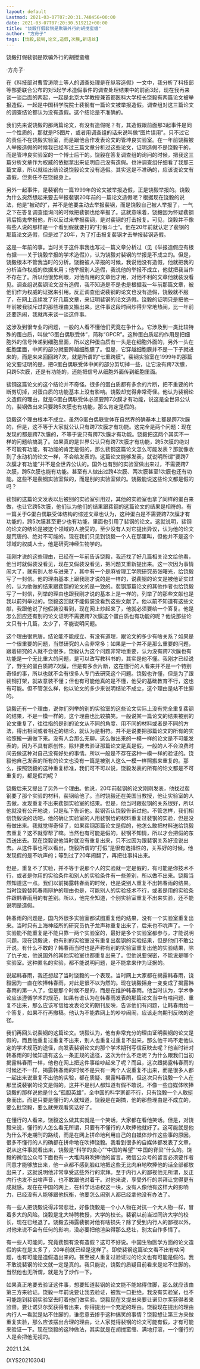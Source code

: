 ```yaml
---
layout: default
Lastmod: 2021-03-07T07:20:31.748456+00:00
date: 2021-03-07T07:20:30.519212+00:00
title: "饶毅打假裴钢是欺骗外行的胡搅蛮缠"
author: "方舟子"
tags: [饶毅,裴钢,论文,造假,次膜,新语丝]
---
```


饶毅打假裴钢是欺骗外行的胡搅蛮缠

·方舟子·

在《科技部对曹雪涛院士等人的调查处理是在纵容造假》一文中，我分析了科技部等部委联合公布的对5起学术造假事件的调查处理结果中的前面3起，现在我再来谈一谈后面的两起，一起是北京大学教授兼首都医科大学校长饶毅有两篇论文被举报造假，一起是中国科学院院士裴钢有一篇论文被举报造假。调查组对这三篇论文的调查结论都认为没有造假。这个结论是不准确的。

我们先来说饶毅的那两篇论文，有没有造假呢？有，其造假跟前面那3起事件是同一个性质的，那就是PS图片，或者用调查组的话来说叫做“图片误用”。只不过它的责任不在饶毅实验室，而是跟他合作发表论文的管坤良实验室。在一年前饶毅被人举报造假的时候我已经写过三篇文章分析过这些论文，证明造假不是饶毅干的，而是管坤良实验室的一个博士后干的。饶毅在答复调查组的询问的时候，把我这三篇分析文章作为权威的依据拿出来证明自己没有造假。也许调查组仔细看了我那三篇文章，所以就给出结论说饶毅论文没有造假。其实这是不准确的，应该说论文有造假，但责任不在饶毅身上。

另外一起事件，是裴钢有一篇1999年的论文被举报造假，正是饶毅举报的。饶毅为什么突然想起来要去举报裴钢20年前的一篇论文造假呢？根据现在饶毅的说法，他是“被动的”，并不是他要主动去举报裴钢，而是饶毅自己被人举报了，一气之下在答复调查组询问的时候把裴钢也给举报了。这就意味着，饶毅因为怀疑裴钢背后捣鬼举报他，所以反过来举报裴钢，是对裴钢的打击报复。可见，饶毅并不像有些人说的那样是一个看到假就要打的“打假斗士”。他在20年前就认定了裴钢的那篇论文造假，但是过了20年，为了打击报复裴钢才去举报裴钢造假。

这是一年前的事。当时关于这件事我也写过一篇文章分析过（见《举报造假应有根有据——关于饶毅举报的学术造假》），认为饶毅对裴钢的举报是不成立的。但是，饶毅根本不管我当时的分析。饶毅被人举报的时候，我说他没有造假，他就把我的分析当作权威的依据来用；他举报别人造假，我说他的举报不成立，他就把我当作不存在了。所以他很势利眼，对他有用的文章他才用，对他不利的文章他就装没看见。调查组说裴钢论文没有造假，我不知道是不是也是根据我一年前那篇文章，被他们作为权威的证据来引用。反正调查组说裴钢的论文也没有造假，饶毅就不服了，在网上连续发了好几篇文章，来证明裴钢的论文造假。饶毅的证明只是把他一年前被我驳斥过的那些理由又搬出来。这件事这段时间炒得非常地热闹，比一年前还要热闹，我就再来谈一谈这件事。

这涉及到很专业的问题，一般的人看不懂他们究竟在争什么。它涉及到一类比较特殊的蛋白质，叫做“G蛋白偶联受体”，简称“GPCR”。这种蛋白质起的作用是把细胞外的信号传递到细胞里面，所以这种蛋白质有一头是在细胞外面的，另外一头在细胞里面，中间的部分就要跨越细胞膜了。但是，它穿越细胞膜并不是一下子就进来的，而是来来回回跨7次，就是所谓的“七重跨膜”。裴钢实验室在1999年的那篇论文要证明的是，把G蛋白偶联受体中间的部分剪切掉一些，让它没有跨7次膜，只跨5次膜，还是有功能的，还能把信号从细胞外面传到细胞里面。

裴钢这篇论文的这个结论并不奇怪。很多的蛋白质都有多余的片断，把不重要的片断剪切掉，对蛋白质的功能基本上没有影响。饶毅却觉得非常奇怪。他认为裴钢论文造假的理由，就是G蛋白偶联受体必须要跨7次膜才有功能，说这是全世界公认的，裴钢做出来只要跨5次膜也有功能，那么肯定是假的。

饶毅这个理由根本不成立。虽然G蛋白偶联受体在自然界的确基本上都是跨7次膜的，但是，这不等于大家就公认只有跨7次膜才有功能。这完全是两个问题：现在发现的都是跨7次膜的，不等于说只有跨7次膜才有功能。饶毅把这两个其实不一样的问题给搞混了。如果真的是世界公认只有跨7次膜才有功能，跨5次膜的绝对不可能有功能，有功能的肯定是假的，那么裴钢这篇论文怎么可能发表？那就像收到了永动机的论文一样，不会给发表的。这篇论文能够发表，就说明所谓“要跨7次膜才有功能”并不是全世界公认的。国外也有别的实验室做出来过，不需要跨7次膜，跨5次膜也能有功能。甚至有人做出过跨4次膜、两次膜甚至1次膜也还有功能。这些不是裴钢实验室做的，而是别的实验室做的。饶毅能说这些论文都是假的吗？

裴钢的这篇论文发表以后被别的实验室引用过，其他的实验室也拿了同样的蛋白来做，也让它跨5次膜，他们认为他们的结果跟裴钢的这篇论文的结果是相符的。有一篇关于G蛋白偶联受体结构的综述文章也认为，这种蛋白是不需要跨7次膜才有功能的，跨5次膜甚至更少也有功能，里面也引用了裴钢的论文。这就说明，裴钢的论文的结论是被这个领域的人接受的，至少没有人对它提出异议，认为他的论文是荒唐的、绝对不可能的。现在我们只见到饶毅一个人在那里叫，但他并不是这个领域的权威人士，他是研究神经生物学的。

我刚才说的这些理由，已经在一年前告诉饶毅，我还找了好几篇相关论文给他看，他当时就假装没看见，现在又假装没看见，把问题又重新提出来。这一次因为事情闹大了，就有别人参与进来了，其中有一个是麻省理工学院研究员张曙光，给饶毅写了一封信。他的理由基本上跟我刚才说的是一样的，说裴钢的论文是被他证实过的，认为他做的结果跟裴钢的论文的是一致的。裴钢那篇论文的其他作者也给饶毅写了一封信，列举的理由也跟我刚才说的基本上是一样的，列举了的那些文献也是我以前列举过的。饶毅这回就不能假装没看到这些文献了。他以前不知道有这些文献，我跟他说了他假装没看到，现在网上炒起来了，他就必须要给一个答复。他是怎么回应还有别的论文证明不需要跨7次膜这个蛋白质也有功能的呢？他说那些论文只有十几篇，太少了，不能说明问题。

这个理由很荒唐。结论能不能成立、有没有道理，跟论文的多少有啥关系？如果是一个很重要的问题，当然研究的人会非常多；如果是一个并不是那么重要的问题，跟着研究的人就不会很多。饶毅认为这个问题非常地重要，认为没有跨7次膜也有功能是一个无比重大的问题，是可以改写教科书的，其实是他不懂。我刚才已经说了，野生的蛋白质跨7次膜，但是有多余片断，这在懂行的人看来并不是一个特别奇怪的事，所以也就不会有很多人专门去研究这个问题。饶毅也许懂，但是为了跟裴钢打架，就故意装不懂；但也有可能他真的是不懂，他受的基础教育不行，这也有可能。但不管怎么样，他以论文的多少来说明结论不成立，这个理由是站不住脚的。

饶毅还有一个理由，说你们列举的别的实验室的这些论文实际上没有完全重复裴钢的结果，不是一模一样的。这个理由也比较搞笑。一般说某一篇论文的结果被别的论文重复了，往往指的是别的论文从不同的角度、用不同的材料或者是不同的方法，得出相同或者相近的结论，就认为是相符。并不是说要把那篇论文的所有的实验照搬一遍做下来。没有人会那么无聊。这么做出来的一模一样的论文是不可能发表的，因为不具有原创性。除非要去验证那篇论文是真是假，一般的人不会浪费时间去做这种对自己没有好处的事情。所以一般是不存在这种一模一样的验证的。饶毅他自己发表的所有的论文也没有一篇是被别人这么一模一样照搬来重复的。那么，按照饶毅的这种重复标准，我们可不可以说，饶毅发表的所有的论文都是不可重复的，都是假的呢？

饶毅后来又提出了另外一个理由。他说，20年前裴钢的论文刚刚发表，他找过裴钢要了那个实验的材料，裴钢给他了。当时饶毅还在美国当教授，他让实验室的人去做，发现重复不出来裴钢实验室的结果。但是，他当时跟裴钢的关系很好，所以他就没有公开地说，只是私下告诉他。裴钢否认饶毅告诉过他。不管怎样，我们相信饶毅说的话吧，他的确让实验室的人用裴钢给的材料重复过裴钢的实验，但是没有做出来。我就觉得奇怪了，如果裴钢那篇论文是假的，他怎么敢把材料送给饶毅去重复？这不就穿帮了嘛。当然也有可能是假的，裴钢不知情，所以才会把假的东西送出去。现在饶毅说他当时就没有重复出来，只不过因为跟裴钢关系好没说出去。从这件事也可以看出，饶毅所谓的“打假”是很有选择性的，关系好的时候，他发现假的是不吭声的；等到过了20年闹翻了，再把往事抖出来。

但是，重复不了实验，并不等于说那个人的实验就一定是假的，有可能是你技术不行，或者是你用的实验条件和别人的实验条件有一些差别，所以做不出来。饶毅当然知道这一点。我们以前揭露韩春雨的时候，也是说别人重复不出韩春雨的结果。当时饶毅替韩春雨辩护的理由也是，可能别人的实验技术不行，或者是用的实验条件跟韩春雨用的有差别。所以，他完全知道，个别实验室重复不出来实验，还不能说明是造假。

韩春雨的问题是，国内外很多实验室都试图重复他的结果，没有一个实验室重复出来。当时只有上海神经所的研究员仇子龙声称重复出来了，后来也不吭声了。一个实验能不能重复是不能只靠一两个实验室的，最好是多个实验室都参与，才能说明问题。现在饶毅说，也有别的实验室没有重复出裴钢的实验结果，但是他们不敢公开说。有什么不敢的？韩春雨当时也是声称有别的实验室重复出他的实验结果，除了仇子龙，他说国外的其他实验室也都重复出来了。但他说要保密，不能说是哪个实验室。这种匿名的实验，都不能说明问题，是不能拿来作为证据的。

说起韩春雨，我还想起了当时饶毅的一个表现。当时网上大家都在揭露韩春雨，饶毅因为一直在吹捧韩春雨，对此是很不以为然的。现在饶毅摇身一变变成了揭露韩春雨的第一人了，但是那个时候不是的，而是在维护韩春雨。他当时认为，学术争论应该遵循学术的规范，如果有谁认为在韩春雨发表的那篇论文当中有啥问题、重复不出来，那么应该写信给发表论文的期刊反映，告诉他们有问题，让韩春雨给一个答复，如果不行再撤稿。他认为不能靠网上的吵吵闹闹，应该走向期刊反映的途径。

我们再回头说裴钢的这篇论文。饶毅认为，他有非常充分的理由证明裴钢的论文是假的，而且他重复过重复不出来，别人也重复过重复不出来，那么他干吗不走他认定的学术规范的途径，向发表裴钢论文的那个学术期刊写信反映去呢？他当时针对韩春雨的时候知道有这么一条正规的途径，这次为什么不走呢？为什么跟我们当初揭露韩春雨一样，他也在网上把这件事给吵起来了呢？而且，这次跟揭露韩春雨的时候还不一样，揭露韩春雨的时候不是只有一两个人说重复不出来，而是很多人都一起出来说重复不出他的实验，都在质疑、揭露韩春雨，但这次只有饶毅一个人在那里说裴钢的论文是假的。这并不是别人都知道有假不敢说，不像一些自媒体吹捧饶毅的那样说他是什么“孤胆英雄”，全中国的科学家都不行，只有饶毅一个人敢挺身而出。而是只要是懂行的人就知道，饶毅是在胡搞，他的那些理由是不成立的，要么批饶毅，要么就旁观看笑话好了。

在懂行的人看来，饶毅这么做其实就是一个笑话，大家都在看他笑话。但是，对饶毅来说，懂行的人怎么看无所谓，只要有不懂行的人吹捧他就好了。这可能就是他为什么不走期刊的路线，而是在网上拼命地利用自己的自媒体炒作这些事的原因。很多不懂行的人的确都在拼命地在吹捧饶毅。我看到很多的自媒体都发表了文章，说从这件事就看出来，饶毅是“科学的良心”“中国的希望”“中国的脊梁”什么的。饶毅的微信公众号下面也有一大堆肉麻吹捧他的留言。微信公众号的留言必须要作者同意才能够放出来，他一点都不感到脸红地把这些无比肉麻地吹捧他的话全部都放出来了，这就说明他非常享受这些外行的崇拜。至于内行人的鄙视他无所谓，反正内行也发不出啥声音，也不敢跟他对着干。对他来说，享受外行的崇拜让觉得更有成就感。现在在中国的网上，在科学话语权这一块，没有人像他有这样大的影响力，已经没有人能够跟他抗衡，他要怎么闹别人都已经拿他没有办法了。

有一些人把饶毅说得非常悲壮，好像饶毅是一个小人物在对抗一个大人物一样，冒着多大的风险。饶毅是北大特聘教授，大学的校长。裴钢以前当过同济大学的校长，现在已经退了。饶毅去揭露裴钢对他有啥损失？除了受到内行人的鄙视以外，对他来说不会有任何的影响，没必要把他渲染得那么悲壮，别太自作多情了。

有一些人可能问，究竟裴钢有没有造假？这可不好说。中国生物医学方面的论文造假的实在是太多了，20年前就已经是这样了。即使裴钢这篇论文看不出有啥问题，也有可能是造假造出来的。甚至被人重复过验证过的论文也有可能是假的。我不敢说裴钢的论文就一定是真的。我只能说，饶毅的质疑目前看来是站不住脚的。当然他也无所谓，就是为了炒作一下。

如果真正地要去验证这件事，想要知道裴钢的论文能不能站得住脚，那么就应该由第三方来验证。饶毅一年前说要让我去验证，被我一口拒绝，我没有实验室，也不可能跑到裴钢实验室去盯着他们做实验。饶毅现在又提出来要让诺贝尔奖获得者来监督。要让诺贝尔奖获得者出来，你得提出一个充足的理由。饶毅现在提出的理由内行人一看就是站不住脚的，谁愿意去掺乎这种搞笑的事情？饶毅想让第三方来做重复实验，那么应该摆出合理的理由，让人家觉得裴钢的论文可能有假，才有可能来验证一下。现在饶毅的这种做法，其实就是在胡搅蛮缠、满地打滚，一个懂行的人是会把他无视的。

2021.1.24.

(XYS20210304)

